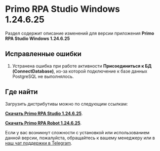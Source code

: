 # Primo RPA Studio Windows 1.24.6.25 

Раздел содержит описание изменений для версии приложения **Primo RPA Studio Windows 1.24.6.25**

## Исправленные ошибки 

1.  Устранена ошибка при работе активности **Присоединиться к БД (ConnectDatabase)**, из-за которой подключение к базе данных PostgreSQL не выполнялось.

## Где найти

Загрузить дистрибутивы можно по следующим ссылкам:

[**Скачать Primo RPA Studio 1.24.6.25**](https://disk.primo-rpa.ru/index.php/s/t9BHBjR6PP06Yax?path=%2FLTS%2FStudio%2F1.24.6).

[**Скачать Primo RPA Robot 1.24.6.25**](https://disk.primo-rpa.ru/index.php/s/t9BHBjR6PP06Yax?path=%2FLTS%2FRobot%2F1.24.6).

Если у вас возникнут сложности с установкой или использованием данной версии, пожалуйста, обращайтесь к вашему менеджеру или в [наш чат поддержки в Telegram](https://t.me/primo_RPA_chat).

